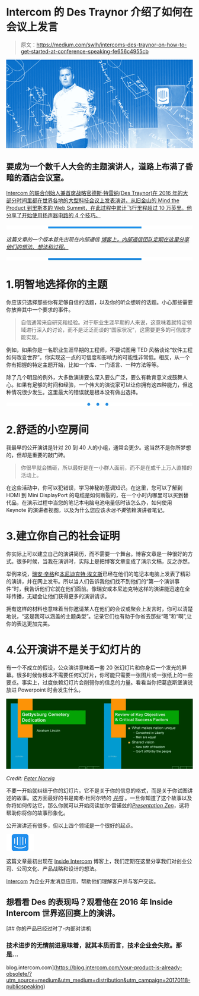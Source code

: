 # Intercom 的 Des Traynor 介绍了如何在会议上发言

> 原文：<https://medium.com/swlh/intercoms-des-traynor-on-how-to-get-started-at-conference-speaking-fe656c4955cb>

![](img/a901a3502f608ba3c343f29ec3a5a987.png)

## 要成为一个数千人大会的主题演讲人，道路上布满了昏暗的酒店会议室。

[Intercom 的联合创始人兼首席战略官德斯·特雷纳(Des Traynor)在 2016 年的大部分时间里都在世界各地的大型科技会议上发表演讲，从旧金山的 Mind the Product 到里斯本的 Web Summit，在此过程中累计飞行里程超过 10 万英里。他分享了开始使用扬声器电路的 4 个技巧。](https://www.intercom.com/?utm_source=medium&utm_medium=distribution&utm_campaign=201702-publicspeaking)

![](img/7ba4bc5eb1da343e97d45b9a742f023d.png)

*这篇文章的一个版本首先出现在内部通信* [*博客上，内部通信团队定期在这里分享他们的想法、想法和过程。*](https://blog.intercom.com/?utm_source=medium&utm_medium=distribution&utm_campaign=201702-publicspeaking)

![](img/7ba4bc5eb1da343e97d45b9a742f023d.png)

# 1.明智地选择你的主题

你应该只选择那些你有足够自信的话题，以及你的听众想听的话题。小心那些需要你放弃其中一个要求的事件。

> 自信通常来自研究和经验。对于职业生涯早期的人来说，这意味着就特定领域进行深入的讨论，而不是泛泛而谈的“国家状况”，这需要更多的可信度才能实现。

例如，如果你是一名职业生涯早期的工程师，不要试图用 TED 风格谈论“软件工程如何改变世界”。你实现这一点的可信度和影响力的可能性非常低。相反，从一个你有把握的特定主题开始，比如一个库、一门语言、一种方法等等。

除了几个明显的例外，大多数演讲要么深入要么广泛，要么有教育意义或鼓舞人心。如果有足够的时间和经验，一个伟大的演说家可以让你拥有这四种能力，但这种情况很少发生。这里最大的错误就是根本没有做出选择。

![](img/3a9d4f0ff15eb3d48577e8b9b54e7b06.png)

# 2.舒适的小空房间

我最早的公开演讲是针对 20 到 40 人的小组，通常会更少。这当然不是你所梦想的，但却是重要的敲门砖。

> 你很早就会搞砸，所以最好是在一小群人面前，而不是在成千上万人直播的活动上。

在这些活动中，你可以犯错误，学习神秘的基调知识。在这里，您可以了解到 HDMI 到 Mini DisplayPort 的电缆是如何断裂的，在一个小时内哪里可以买到替代品，在演示过程中当您的笔记本电脑电池电量低时该怎么办，如何使用 Keynote 的演讲者视图，以及为什么您应该*永远不要*依赖演讲者笔记。

# 3.建立你自己的社会证明

你实际上可以建立自己的演讲简历，而不需要一个舞台。博客文章是一种很好的方式。很多时候，当我在演讲时，实际上是把博客文章变成了演示文稿，反之亦然。

举例来说，[瑞安·辛格](https://vimeo.com/68342874)和[本尼迪克特·埃文斯](http://ben-evans.com/benedictevans/2016/12/8/mobile-is-eating-the-world)已经在他们的笔记本电脑上发表了精彩的演讲，并在网上发布。所以当人们告诉我他们找不到他们的“第一个演讲事件”时，我告诉他们它就在他们面前。像瑞安或本尼迪克特这样的演讲能迅速在全球传播，无疑会让他们获得更多的演讲请求。

拥有这样的材料也意味着当你邀请某人在他们的会议或聚会上发言时，你可以清楚地说，“这是我可以涵盖的主题类型”。记录它们也有助于你省去那些“嗯”和“啊”,让你的表达更加完美。

# 4.公开演讲不是关于幻灯片的

有一个不成立的假设，公众演讲意味着一套 20 张幻灯片和你身后一个发光的屏幕。很多时候你根本不需要任何幻灯片，你可能只需要一张图片或一张纸上的一些要点。事实上，过度依赖幻灯片会削弱你的信息的力量。看看当你把葛底斯堡演说放进 Powerpoint 时会发生什么。

![](img/c88d6a515fb376f78863135e5cfa48d4.png)

*Credit:* [*Peter Norvig*](http://norvig.com/Gettysburg/)

不要一开始就纠结于你的幻灯片。它不是关于你的信息的格式，而是关于你试图讲述的故事。这方面最好的书是南希·杜阿尔特的 [*共鸣*](https://www.amazon.com/Resonate-Present-Stories-Transform-Audiences/dp/0470632011) 。一旦你知道了这个故事以及你将如何传达它，那么你就可以开始阅读加尔·雷诺兹的[*Presentation Zen*](http://www.presentationzen.com/)，这将帮助你将你的故事形象化。

公开演讲还有很多，但以上四个领域是一个很好的起点。

![](img/d5792121fe84eb343b2bf92f21e59316.png)

这篇文章最初出现在 [Inside Intercom](https://blog.intercom.com/?utm_source=medium&utm_medium=distribution&utm_campaign=201702-publicspeaking) 博客上，我们定期在这里分享我们对创业公司、公司文化、产品战略和设计的想法。

[Intercom](https://www.intercom.com/?utm_source=medium&utm_medium=distribution&utm_campaign=201702-publicspeaking) 为企业开发消息应用，帮助他们理解客户并与客户交谈。

## 想看看 Des 的表现吗？观看他在 2016 年 Inside Intercom 世界巡回赛上的演讲。

[](https://blog.intercom.com/your-product-is-already-obsolete/?utm_source=medium&utm_medium=distribution&utm_campaign=20170118-publicspeaking) [## 你的产品已经过时了-内部对讲机

### 技术进步的无情前进意味着，就其本质而言，技术企业会失败。那是…

blog.intercom.com](https://blog.intercom.com/your-product-is-already-obsolete/?utm_source=medium&utm_medium=distribution&utm_campaign=20170118-publicspeaking)
